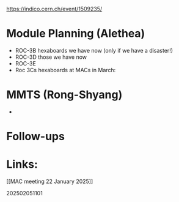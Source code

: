 https://indico.cern.ch/event/1509235/

# Module Planning (Alethea)
- ROC-3B hexaboards we have now (only if we have a disaster!)
- ROC-3D those we have now
- ROC-3E 
- Roc 3Cs hexaboards at MACs in March: 

# MMTS (Rong-Shyang)
 - 


# Follow-ups


# Links: 

[[MAC meeting 22 January 2025]]

202502051101
